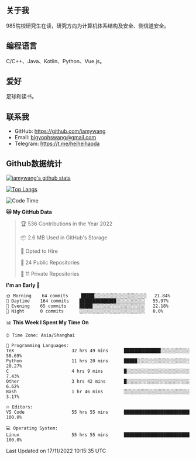## 关于我

985院校研究生在读，研究方向为计算机体系结构及安全、侧信道安全。

## 编程语言

C/C++、Java、Kotlin、Python、Vue.js。

## 爱好

足球和读书。

## 联系我

- GitHub: https://github.com/iamywang
- Email: bigyophswang@gmail.com
- Telegram: https://t.me/heiheihaoda

## Github数据统计

[![iamywang's github stats](https://github-readme-stats.vercel.app/api?username=iamywang&count_private=true&show_icons=true)]()

[![Top Langs](https://github-readme-stats.vercel.app/api/top-langs/?username=iamywang&layout=compact)]()

<!--START_SECTION:waka-->
![Code Time](http://img.shields.io/badge/Code%20Time-595%20hrs%2011%20mins-blue)

**🐱 My GitHub Data** 

> 🏆 536 Contributions in the Year 2022
 > 
> 📦 2.6 MB Used in GitHub's Storage 
 > 
> 💼 Opted to Hire
 > 
> 📜 24 Public Repositories 
 > 
> 🔑 11 Private Repositories  
 > 
**I'm an Early 🐤** 

```text
🌞 Morning    64 commits     █████░░░░░░░░░░░░░░░░░░░░   21.84% 
🌆 Daytime    164 commits    ██████████████░░░░░░░░░░░   55.97% 
🌃 Evening    65 commits     █████░░░░░░░░░░░░░░░░░░░░   22.18% 
🌙 Night      0 commits      ░░░░░░░░░░░░░░░░░░░░░░░░░   0.0%

```


📊 **This Week I Spent My Time On** 

```text
⌚︎ Time Zone: Asia/Shanghai

💬 Programming Languages: 
TeX                      32 hrs 49 mins      ██████████████░░░░░░░░░░░   58.69% 
Python                   11 hrs 20 mins      █████░░░░░░░░░░░░░░░░░░░░   20.27% 
C                        4 hrs 9 mins        █░░░░░░░░░░░░░░░░░░░░░░░░   7.43% 
Other                    3 hrs 42 mins       █░░░░░░░░░░░░░░░░░░░░░░░░   6.62% 
Bash                     1 hr 46 mins        ░░░░░░░░░░░░░░░░░░░░░░░░░   3.17%

🔥 Editors: 
VS Code                  55 hrs 55 mins      █████████████████████████   100.0%

💻 Operating System: 
Linux                    55 hrs 55 mins      █████████████████████████   100.0%

```


 Last Updated on 17/11/2022 10:15:35 UTC
<!--END_SECTION:waka-->

